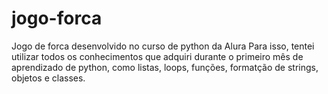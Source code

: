 # jogo-forca
Jogo de forca desenvolvido no curso de python da Alura
Para isso, tentei utilizar todos os conhecimentos que adquiri durante o primeiro mês de aprendizado de python, como listas, loops, funções, formatção de strings, objetos e classes.
